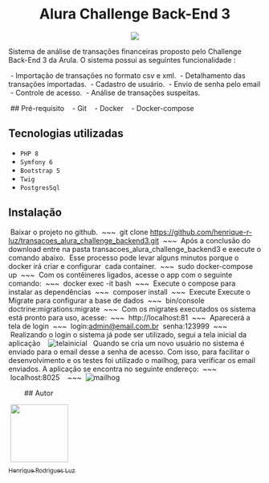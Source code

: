 <h1 align="center"!>Alura Challenge Back-End 3</h1>

<p align="center">
<img src="http://img.shields.io/static/v1?label=STATUS&message=BETA&color=GREEN&style=for-the-badge"/>
</p>

Sistema de análise de transações financeiras proposto pelo Challenge Back-End 3 da Arula. O sistema possui as seguintes funcionalidade :

 - Importação de transações no formato csv e xml.
 - Detalhamento das transações importadas.
 - Cadastro de usuário.
 - Envio de senha pelo email
 - Controle de acesso.
 - Análise de transações suspeitas.

 ## Pré-requisito
   - Git
   - Docker
   - Docker-compose

## Tecnologias utilizadas

- ``PHP 8``
- ``Symfony 6``
- ``Bootstrap 5``
- ``Twig``
- ``PostgresSql``

## Instalação
 Baixar o projeto no github.
 ~~~
 git clone https://github.com/henrique-r-luz/transacoes_alura_challenge_backend3.git
 ~~~ 
 Após a conclusão do download entre na pasta transacoes_alura_challenge_backend3 e execute o comando abaixo.
 Esse processo pode levar alguns minutos porque o docker irá criar e configurar
 cada container. 
 ~~~
 sudo docker-compose up
 ~~~ 
 Com os contêineres ligados, acesse o app com o seguinte comando:
 ~~~
 docker exec -it <nome do container app criado no seu sistema> bash
 ~~~
 Execute o compose para instalar as dependências
 ~~~
 composer install
 ~~~
 Execute Execute o Migrate para configurar a base de dados 
 ~~~
 bin/console doctrine:migrations:migrate
 ~~~
 Com os migrates executados os sistema está pronto para uso, acesse:
 ~~~
 http://localhost:81
 ~~~
 Aparecerá a tela de login
 ~~~
 login:admin@email.com.br
 senha:123999
 ~~~
 
 Realizando o login o sistema já pode ser utilizado, segui a tela inicial da aplicação
 
 ![telainicial](https://user-images.githubusercontent.com/12544898/190865747-0776b738-df9f-4be2-9abc-30fe45701eef.png)
 
Quando se cria um novo usuário no sistema é enviado para o email desse a senha de acesso. Com isso, para facilitar o desenvolvimento e os testes foi utilizado o mailhog, para verificar os email enviados. A aplicação se encontra no seguinte endereço: 
 ~~~
 localhost:8025  
 ~~~
 ![mailhog](https://user-images.githubusercontent.com/12544898/190865947-fbfc920c-05dd-48a6-b21c-9653a8199905.png)

 
 
 
  ## Autor

 [<img src="https://user-images.githubusercontent.com/12544898/174133076-fc3467c3-3908-436f-af3d-2635e4312180.png" width=115><br><sub>Henrique Rodrigues Luz</sub>](https://github.com/henrique-r-luz) 
